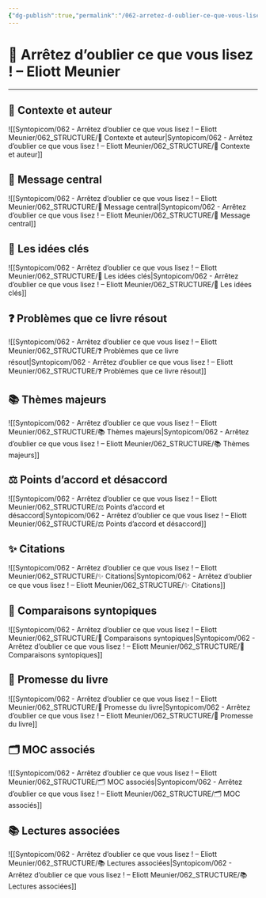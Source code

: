 ```yaml
---
{"dg-publish":true,"permalink":"/062-arretez-d-oublier-ce-que-vous-lisez-eliott-meunier/062-arretez-d-oublier-ce-que-vous-lisez-eliott-meunier/","noteIcon":""}
---
```


# 📘 Arrêtez d’oublier ce que vous lisez ! – Eliott Meunier

---

## 👤 Contexte et auteur

![[Syntopicom/062 - Arrêtez d’oublier ce que vous lisez ! – Eliott Meunier/062_STRUCTURE/👤 Contexte et auteur\|Syntopicom/062 - Arrêtez d’oublier ce que vous lisez ! – Eliott Meunier/062_STRUCTURE/👤 Contexte et auteur]]

## 🎯 Message central

![[Syntopicom/062 - Arrêtez d’oublier ce que vous lisez ! – Eliott Meunier/062_STRUCTURE/🎯 Message central\|Syntopicom/062 - Arrêtez d’oublier ce que vous lisez ! – Eliott Meunier/062_STRUCTURE/🎯 Message central]]

## 🧩 Les idées clés

![[Syntopicom/062 - Arrêtez d’oublier ce que vous lisez ! – Eliott Meunier/062_STRUCTURE/🧩 Les idées clés\|Syntopicom/062 - Arrêtez d’oublier ce que vous lisez ! – Eliott Meunier/062_STRUCTURE/🧩 Les idées clés]]

## ❓ Problèmes que ce livre résout

![[Syntopicom/062 - Arrêtez d’oublier ce que vous lisez ! – Eliott Meunier/062_STRUCTURE/❓ Problèmes que ce livre résout\|Syntopicom/062 - Arrêtez d’oublier ce que vous lisez ! – Eliott Meunier/062_STRUCTURE/❓ Problèmes que ce livre résout]]

## 📚 Thèmes majeurs

![[Syntopicom/062 - Arrêtez d’oublier ce que vous lisez ! – Eliott Meunier/062_STRUCTURE/📚 Thèmes majeurs\|Syntopicom/062 - Arrêtez d’oublier ce que vous lisez ! – Eliott Meunier/062_STRUCTURE/📚 Thèmes majeurs]]

## ⚖️ Points d’accord et désaccord

![[Syntopicom/062 - Arrêtez d’oublier ce que vous lisez ! – Eliott Meunier/062_STRUCTURE/⚖️ Points d’accord et désaccord\|Syntopicom/062 - Arrêtez d’oublier ce que vous lisez ! – Eliott Meunier/062_STRUCTURE/⚖️ Points d’accord et désaccord]]

## ✨ Citations

![[Syntopicom/062 - Arrêtez d’oublier ce que vous lisez ! – Eliott Meunier/062_STRUCTURE/✨ Citations\|Syntopicom/062 - Arrêtez d’oublier ce que vous lisez ! – Eliott Meunier/062_STRUCTURE/✨ Citations]]

## 🔗 Comparaisons syntopiques

![[Syntopicom/062 - Arrêtez d’oublier ce que vous lisez ! – Eliott Meunier/062_STRUCTURE/🔗 Comparaisons syntopiques\|Syntopicom/062 - Arrêtez d’oublier ce que vous lisez ! – Eliott Meunier/062_STRUCTURE/🔗 Comparaisons syntopiques]]

## 🔮 Promesse du livre

![[Syntopicom/062 - Arrêtez d’oublier ce que vous lisez ! – Eliott Meunier/062_STRUCTURE/🔮 Promesse du livre\|Syntopicom/062 - Arrêtez d’oublier ce que vous lisez ! – Eliott Meunier/062_STRUCTURE/🔮 Promesse du livre]]

## 🗂️ MOC associés

![[Syntopicom/062 - Arrêtez d’oublier ce que vous lisez ! – Eliott Meunier/062_STRUCTURE/🗂️ MOC associés\|Syntopicom/062 - Arrêtez d’oublier ce que vous lisez ! – Eliott Meunier/062_STRUCTURE/🗂️ MOC associés]]

## 📚 Lectures associées

![[Syntopicom/062 - Arrêtez d’oublier ce que vous lisez ! – Eliott Meunier/062_STRUCTURE/📚 Lectures associées\|Syntopicom/062 - Arrêtez d’oublier ce que vous lisez ! – Eliott Meunier/062_STRUCTURE/📚 Lectures associées]]